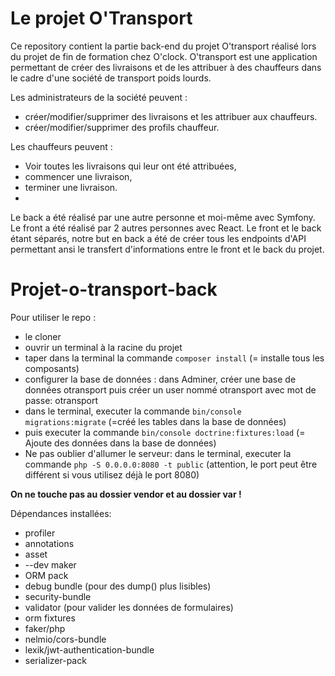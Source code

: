 # Le projet O'Transport 

Ce repository contient la partie back-end du projet O'transport réalisé lors du projet de fin de formation chez O'clock. 
O'transport est une application permettant de créer des livraisons et de les attribuer à des chauffeurs dans le cadre d'une société de transport poids lourds. 

Les administrateurs de la société peuvent :
- créer/modifier/supprimer des livraisons et les attribuer aux chauffeurs.
- créer/modifier/supprimer des profils chauffeur.

Les chauffeurs peuvent : 
- Voir toutes les livraisons qui leur ont été attribuées, 
- commencer une livraison,
- terminer une livraison. 
- 
Le back a été réalisé par une autre personne et moi-même avec Symfony. 
Le front a été réalisé par 2 autres personnes avec React.
Le front et le back étant séparés, notre but en back a été de créer tous les endpoints d'API permettant ansi le transfert d'informations entre le front et le back du projet.  

# Projet-o-transport-back

Pour utiliser le repo :
 - le cloner
 - ouvrir un terminal à la racine du projet
 - taper dans la terminal la commande ``composer install`` (= installe tous les composants)
 - configurer la base de données : dans Adminer, créer une base de données otransport puis créer un user nommé otransport avec mot de passe: otransport
 - dans le terminal, executer la commande ``bin/console migrations:migrate`` (=créé les tables dans la base de données)
 - puis executer la commande ``bin/console doctrine:fixtures:load`` (= Ajoute des données dans la base de données)
 - Ne pas oublier d'allumer le serveur: dans le terminal, executer la commande ``php -S 0.0.0.0:8080 -t public`` (attention, le port peut être différent si vous utilisez déjà le port 8080)
 
**On ne touche pas au dossier vendor et au dossier var !**

Dépendances installées:
- profiler
- annotations
- asset
- --dev maker
- ORM pack
- debug bundle (pour des dump() plus lisibles)
- security-bundle
- validator (pour valider les données de formulaires)
- orm fixtures
- faker/php
- nelmio/cors-bundle
- lexik/jwt-authentication-bundle
- serializer-pack
